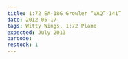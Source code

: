 ```yaml
---
title: 1:72 EA-18G Growler “VAQ”-141”
date: 2012-05-17
tags: Witty Wings, 1:72 Plane
expected: July 2013
barcode: 
restock: 1
---
```

